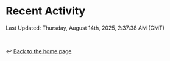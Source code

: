 # Recent Activity

<!--RECENT_ACTIVITY:start-->
<!--RECENT_ACTIVITY:end-->

<!--RECENT_ACTIVITY:last_update-->
Last Updated: Thursday, August 14th, 2025, 2:37:38 AM (GMT)
<!--RECENT_ACTIVITY:last_update_end-->

<br>

↩️ [Back to the home page](/README.md)
